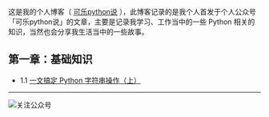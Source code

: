 
这是我的个人博客（ [可乐python说]([kelepython.readthedocs.io](https://kelepython.readthedocs.io/)) ），此博客记录的是我个人首发于个人公众号「可乐python说」的文章，主要是记录我学习、工作当中的一些 Python 相关的知识，当然也会分享我生活当中的一些故事。

## 第一章：基础知识
- 1.1 [一文搞定 Python 字符串操作（上）](<https://kelepython.readthedocs.io/en/latest/c01/c01_01.html>)

---
![关注公众号](https://i.loli.net/2020/04/20/F4vI8N6umAo1BZ7.jpg)

